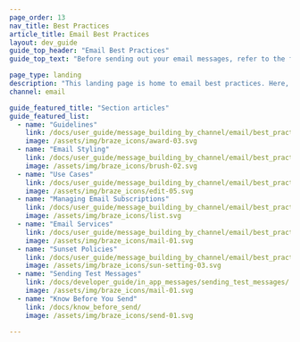 ```yaml
---
page_order: 13
nav_title: Best Practices
article_title: Email Best Practices
layout: dev_guide
guide_top_header: "Email Best Practices"
guide_top_text: "Before sending out your email messages, refer to the following articles for things you should know and check for."

page_type: landing
description: "This landing page is home to email best practices. Here, you can find tips, use cases, and best practices to refine your email messaging."
channel: email

guide_featured_title: "Section articles"
guide_featured_list:
  - name: "Guidelines"
    link: /docs/user_guide/message_building_by_channel/email/best_practices/guidelines_and_tips/
    image: /assets/img/braze_icons/award-03.svg
  - name: "Email Styling"
    link: /docs/user_guide/message_building_by_channel/email/best_practices/email_styling/
    image: /assets/img/braze_icons/brush-02.svg
  - name: "Use Cases"
    link: /docs/user_guide/message_building_by_channel/email/best_practices/use_cases/
    image: /assets/img/braze_icons/edit-05.svg
  - name: "Managing Email Subscriptions"
    link: /docs/user_guide/message_building_by_channel/email/best_practices/duplicate_emails/
    image: /assets/img/braze_icons/list.svg
  - name: "Email Services"
    link: /docs/user_guide/message_building_by_channel/email/best_practices/email_services/
    image: /assets/img/braze_icons/mail-01.svg
  - name: "Sunset Policies"
    link: /docs/user_guide/message_building_by_channel/email/best_practices/sunset_policies/
    image: /assets/img/braze_icons/sun-setting-03.svg
  - name: "Sending Test Messages"
    link: /docs/developer_guide/in_app_messages/sending_test_messages/
    image: /assets/img/braze_icons/mail-01.svg
  - name: "Know Before You Send"
    link: /docs/know_before_send/
    image: /assets/img/braze_icons/send-01.svg

---
```

